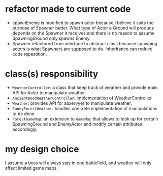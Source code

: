 # refactor made to current code
- spawnEnemy is modified to spawn actor because I believe it suits the purpose of Spawner better. What type of Actor a Ground will produce depends on the Spawner it receives and there is no reason to assume SpawningGround only spawns Enemy.
- Spawner refactored from interface to abstract class because spawning actors is what Spawners are supposed to do. Inheritance can reduce code repeatition.
# class(s) responsibility
- `WeatherController`: a class that keep track of weather and provide main API for Actor to manipulate weather.
- `AncientWoodWeatherController`: implementation of WeatherController.
- `Weather`: provides API for abxervyer to  manipulate weather.
- `SunnyForestWeather`: handles concrete implementation of manipulations to be done.
- `ForestGameMap`: an extension to `GameMap` that allows to look up for certain SpawningGround and EnemyActor and modify certain attributes accordingly.
# my design choice
I assume a boss will always stay in one battlefield, and weather will only affect limited game maps. 